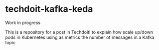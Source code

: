 # techdoit-kafka-keda
Work in progress

This is a repository for a post in Techdoit! to explain how scale up/down pods in Kubernetes using as metrics the number of messages in a Kafka topic
